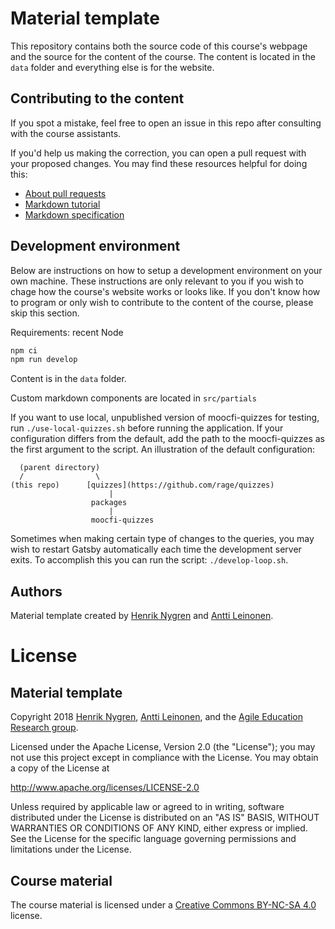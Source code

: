 # Material template

This repository contains both the source code of this course's webpage and the source for the content of the course. The content is located in the `data` folder and everything else is for the website.

## Contributing to the content

If you spot a mistake, feel free to open an issue in this repo after consulting with the course assistants.

If you'd help us making the correction, you can open a pull request with your proposed changes. You may find these resources helpful for doing this:

* [About pull requests](https://help.github.com/en/github/collaborating-with-issues-and-pull-requests/about-pull-requests)
* [Markdown tutorial](https://commonmark.org/help/tutorial/)
* [Markdown specification](https://spec.commonmark.org/current/)

## Development environment

Below are instructions on how to setup a development environment on your own machine. These instructions are only relevant to you if you wish to chage how the course's website works or looks like. If you don't know how to program or only wish to contribute to the content of the course, please skip this section.

Requirements: recent Node

```sh
npm ci
npm run develop
```

Content is in the `data` folder.

Custom markdown components are located in `src/partials`

If you want to use local, unpublished version of moocfi-quizzes for testing, run `./use-local-quizzes.sh` before running the application.
If your configuration differs from the default, add the path to the moocfi-quizzes as the first argument to the script.
An illustration of the default configuration:

```
  (parent directory)
  /                \ 
(this repo)      [quizzes](https://github.com/rage/quizzes)
                      |
                  packages
                      |
                  moocfi-quizzes
```

Sometimes when making certain type of changes to the queries, you may wish to restart Gatsby automatically each time the development server exits. To accomplish this you can run the script: `./develop-loop.sh`.

## Authors

Material template created by [Henrik Nygren](https://github.com/nygrenh) and [Antti Leinonen](https://github.com/Redande).

# License

## Material template

Copyright 2018 [Henrik Nygren](https://github.com/nygrenh), [Antti Leinonen](https://github.com/Redande), and the [Agile Education Research group](https://www.helsinki.fi/en/researchgroups/data-driven-education).

Licensed under the Apache License, Version 2.0 (the "License"); you may not use this project except in compliance with the License. You may obtain a copy of the License at

http://www.apache.org/licenses/LICENSE-2.0

Unless required by applicable law or agreed to in writing, software distributed under the License is distributed on an "AS IS" BASIS, WITHOUT WARRANTIES OR CONDITIONS OF ANY KIND, either express or implied. See the License for the specific language governing permissions and limitations under the License.

## Course material

The course material is licensed under a [Creative Commons BY-NC-SA 4.0](https://creativecommons.org/licenses/by-nc-sa/4.0/deed) license.
